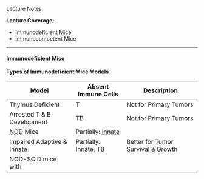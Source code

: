 Lecture Notes

**Lecture Coverage:**
- Immunodeficient Mice
- Immunocompetent Mice

---
#### **Immunodeficient Mice**
**Types of Immunodeficient Mice Models**

| Model                                            | Absent Immune Cells                                        | Description                        |
| ------------------------------------------------ | ---------------------------------------------------------- | ---------------------------------- |
| Thymus Deficient                                 | T                                                          | Not for Primary Tumors             |
| Arrested T & B Development                       | TB                                                         | Not for Primary Tumors             |
| <abbr Title="Non-Obese Diabetic">NOD</abbr> Mice | Partially: <abbr Title="NK, Macrophage & DC">Innate</abbr> |                                    |
| Impaired Adaptive & Innate                       | Partially: Innate, TB                                      | Better for Tumor Survival & Growth |
| NOD-SCID mice with                               |                                                            |                                    |
